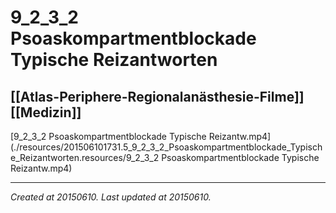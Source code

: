 # 9_2_3_2 Psoaskompartmentblockade Typische Reizantworten
 [[Atlas-Periphere-Regionalanästhesie-Filme]] [[Medizin]] 
---



[9\_2\_3\_2 Psoaskompartmentblockade Typische Reizantw.mp4](./resources/201506101731.5_9_2_3_2_Psoaskompartmentblockade_Typische_Reizantworten.resources/9_2_3_2 Psoaskompartmentblockade Typische Reizantw.mp4)

---

_Created at 20150610._
_Last updated at 20150610._



